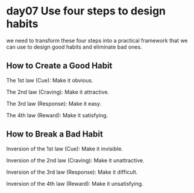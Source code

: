 # day07 Use four steps to design habits


we need to transform these four steps into a practical framework that we can use to design good habits and eliminate bad ones.



## How to Create a Good Habit

The 1st law (Cue): Make it obvious.

The 2nd law (Craving): Make it attractive.

The 3rd law (Response): Make it easy.

The 4th law (Reward): Make it satisfying.



## How to Break a Bad Habit

Inversion of the 1st law (Cue): Make it invisible.

Inversion of the 2nd law (Craving): Make it unattractive.

Inversion of the 3rd law (Response): Make it difficult.

Inversion of the 4th law (Reward): Make it unsatisfying.


